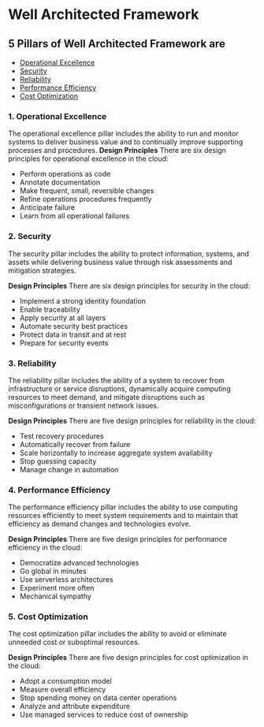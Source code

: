 # Well Architected Framework

## 5 Pillars of Well Architected Framework are
- [Operational Excellence](#1-operational-excellence)
- [Security](#2-security)
- [Reliability](#3-reliability)
- [Performance Efficiency](#4-performance-efficiency)
- [Cost Optimization](#5-cost-optimization)

### 1. Operational Excellence
The operational excellence pillar includes the ability to run and monitor systems to deliver business value and to continually improve supporting processes and procedures.
**Design Principles**
There are six design principles for operational excellence in the cloud:
- Perform operations as code
- Annotate documentation
- Make frequent, small, reversible changes
- Refine operations procedures frequently
- Anticipate failure
- Learn from all operational failures

### 2. Security
The security pillar includes the ability to protect information, systems, and assets while delivering business value through risk assessments and mitigation strategies.

**Design Principles**
There are six design principles for security in the cloud:

- Implement a strong identity foundation
- Enable traceability
- Apply security at all layers
- Automate security best practices
- Protect data in transit and at rest
- Prepare for security events

### 3. Reliability
The reliability pillar includes the ability of a system to recover from infrastructure or service disruptions, dynamically acquire computing resources to meet demand, and mitigate disruptions such as misconfigurations or transient network issues.

**Design Principles**
There are five design principles for reliability in the cloud:

- Test recovery procedures
- Automatically recover from failure
- Scale horizontally to increase aggregate system availability
- Stop guessing capacity
- Manage change in automation

### 4. Performance Efficiency
The performance efficiency pillar includes the ability to use computing resources efficiently to meet system requirements and to maintain that efficiency as demand changes and technologies evolve. 

**Design Principles**
There are five design principles for performance efficiency in the cloud:

- Democratize advanced technologies
- Go global in minutes
- Use serverless architectures
- Experiment more often
- Mechanical sympathy

### 5. Cost Optimization
The cost optimization pillar includes the ability to avoid or eliminate unneeded cost or suboptimal resources. 

**Design Principles**
There are five design principles for cost optimization in the cloud:

- Adopt a consumption model
- Measure overall efficiency
- Stop spending money on data center operations
- Analyze and attribute expenditure
- Use managed services to reduce cost of ownership
